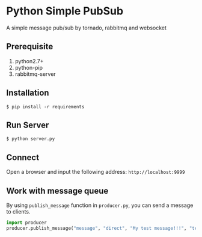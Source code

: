 
# Python Simple PubSub

A simple message pub/sub by tornado, rabbitmq and websocket

## Prerequisite

1. python2.7+
2. python-pip
3. rabbitmq-server

## Installation

```
$ pip install -r requirements
```

## Run Server

```
$ python server.py
```

## Connect

Open a browser and input the following address: `http://localhost:9999`

## Work with message queue

By using `publish_message` function in `producer.py`, you can send a message to clients.

``` python
import producer
producer.publish_message("message", "direct", "My test message!!!", "test")
```

